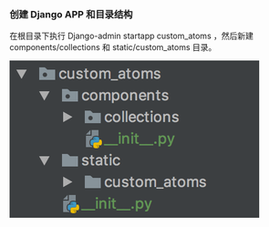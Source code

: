 ### 创建 Django APP 和目录结构 

在根目录下执行 Django-admin startapp custom_atoms ，然后新建 components/collections 和 static/custom_atoms 目录。

![](../assets/31.png)
